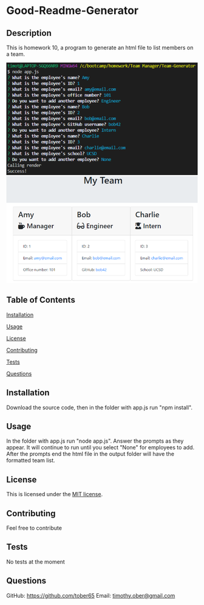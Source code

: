 # Good-Readme-Generator

## Description 
This is homework 10, a program to generate an html file to list members on a team.

<img src="./assets/command_line.png">
<img src="./assets/output.png">

## Table of Contents 
[Installation](#installation)

[Usage](#usage)

[License](#license)

[Contributing](#contributing)

[Tests](#tests)

[Questions](#questions)
## Installation
Download the source code, then in the folder with app.js run "npm install".

## Usage
In the folder with app.js run "node app.js". Answer the prompts as they appear. It will continue to run until you select "None" for employees to add. After the prompts end the html file in the output folder will have the formatted team list.

## License
This is licensed under the [MIT license](https://choosealicense.com/licenses/mit/).

## Contributing
Feel free to contribute

## Tests
No tests at the moment

## Questions
GitHub: https://github.com/tober65
Email: timothy.ober@gmail.com